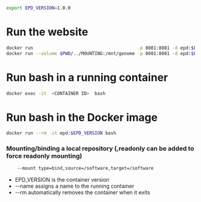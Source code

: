 ```bash
export EPD_VERSION=1.0.0
```

# Run the website
```bash
docker run                                       -p 8081:8081 -d epd:$EPD_VERSION
docker run --volume $PWD/../MOUNTING:/mnt/genome -p 8081:8081 -d epd:$EPD_VERSION
```

# Run bash in a running container
```bash
docker exec -it  <CONTAINER ID>  bash
```

# Run bash in the Docker image
```bash
docker run --rm -it epd:$EPD_VERSION bash
```
### Mounting/binding a local repository (,readonly can be added to force readonly mounting)
```bash
    --mount type=bind,source=/software,target=/software
```
- EPD_VERSION is the container version
- --name assigns a name to the running container
- --rm automatically removes the container when it exits
